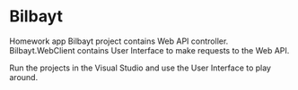 # Bilbayt
Homework app
Bilbayt project contains Web API controller.
Bilbayt.WebClient contains User Interface to make requests to the Web API.

Run the projects in the Visual Studio and use the User Interface to play around.
